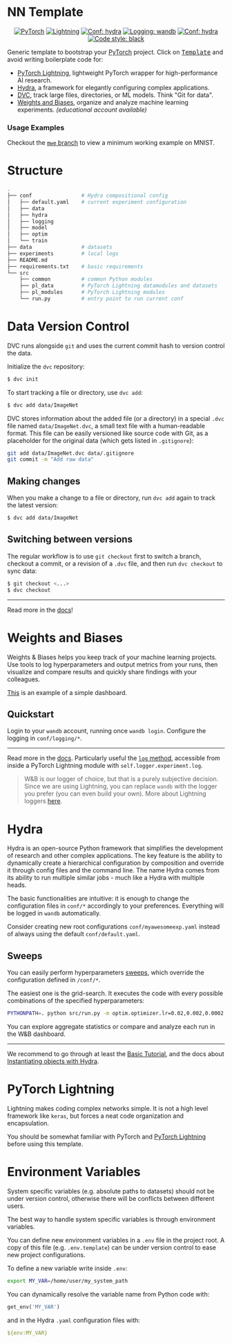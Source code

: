 # NN Template

<p align="center">
    <a href="https://pytorch.org/get-started/locally/"><img alt="PyTorch" src="https://img.shields.io/badge/-PyTorch-orange"></a>
    <a href="https://pytorchlightning.ai/"><img alt="Lightning" src="https://img.shields.io/badge/-Lightning-blueviolet"></a>
    <a href="https://hydra.cc/"><img alt="Conf: hydra" src="https://img.shields.io/badge/conf-hydra-blue"></a>
    <a href="https://wandb.ai/site"><img alt="Logging: wandb" src="https://img.shields.io/badge/logging-wandb-yellow"></a>
    <a href="https://dvc.org/"><img alt="Conf: hydra" src="https://img.shields.io/badge/data-dvc-9cf"></a>
    <a href="https://black.readthedocs.io/en/stable/"><img alt="Code style: black" src="https://img.shields.io/badge/code%20style-black-000000.svg"></a>
</p>


Generic template to bootstrap your [PyTorch](https://pytorch.org/get-started/locally/) project. Click on [<kbd>Template</kbd>](https://github.com/lucmos/nn-template/generate) and avoid writing boilerplate code for:

- [PyTorch Lightning](https://github.com/PyTorchLightning/pytorch-lightning), lightweight PyTorch wrapper for high-performance AI research.
- [Hydra](https://github.com/facebookresearch/hydra), a framework for elegantly configuring complex applications.
- [DVC](https://dvc.org/doc/start/data-versioning), track large files, directories, or ML models. Think "Git for data".
- [Weights and Biases](https://wandb.ai/home), organize and analyze machine learning experiments. *(educational account available)*

### Usage Examples

Checkout the [`mwe` branch](https://github.com/lucmos/nn-template/tree/mwe) to view a minimum working example on MNIST.

# Structure

```bash
.
├── conf                # Hydra compositional config
│   ├── default.yaml    # current experiment configuration
│   ├── data
│   ├── hydra
│   ├── logging
│   ├── model
│   ├── optim
│   └── train
├── data                # datasets
├── experiments         # local logs
├── README.md
├── requirements.txt    # basic requirements
└── src
    ├── common          # common Python modules
    ├── pl_data         # PyTorch Lightning datamodules and datasets
    ├── pl_modules      # PyTorch Lightning modules
    └── run.py          # entry point to run current conf
```

# Data Version Control

DVC runs alongside `git` and uses the current commit hash to version control the data.

Initialize the `dvc` repository:

```bash
$ dvc init
```

To start tracking a file or directory, use `dvc add`:

```bash
$ dvc add data/ImageNet
```

DVC stores information about the added file (or a directory) in a special `.dvc` file named `data/ImageNet.dvc`, a small text file with a human-readable format.
This file can be easily versioned like source code with Git, as a placeholder for the original data (which gets listed in `.gitignore`):

```bash
git add data/ImageNet.dvc data/.gitignore
git commit -m "Add raw data"
```

## Making changes

When you make a change to a file or directory, run `dvc add` again to track the latest version:

```bash
$ dvc add data/ImageNet
```

## Switching between versions

The regular workflow is to use `git checkout` first to switch a branch, checkout a commit, or a revision of a `.dvc` file, and then run `dvc checkout` to sync data:

```bash
$ git checkout <...>
$ dvc checkout
```

---

Read more in the [docs](https://dvc.org/doc/start/data-versioning)!


# Weights and Biases

Weights & Biases helps you keep track of your machine learning projects. Use tools to log hyperparameters and output metrics from your runs, then visualize and compare results and quickly share findings with your colleagues.

[This](https://wandb.ai/gladia/nn-template?workspace=user-lucmos) is an example of a simple dashboard.

## Quickstart

Login to your `wandb` account, running once `wandb login`.
Configure the logging in `conf/logging/*`.


---


Read more in the [docs](https://docs.wandb.ai/). Particularly useful the [`log` method](https://docs.wandb.ai/library/log), accessible from inside a PyTorch Lightning module with `self.logger.experiment.log`.

> W&B is our logger of choice, but that is a purely subjective decision. Since we are using Lightning, you can replace 
`wandb` with the logger you prefer (you can even build your own). 
 More about Lightning loggers [here](https://pytorch-lightning.readthedocs.io/en/latest/extensions/logging.html).

# Hydra

Hydra is an open-source Python framework that simplifies the development of research and other complex applications. The key feature is the ability to dynamically create a hierarchical configuration by composition and override it through config files and the command line. The name Hydra comes from its ability to run multiple similar jobs - much like a Hydra with multiple heads.

The basic functionalities are intuitive: it is enough to change the configuration files in `conf/*` accordingly to your preferences. Everything will be logged in `wandb` automatically.

Consider creating new root configurations `conf/myawesomeexp.yaml` instead of always using the default `conf/default.yaml`.


## Sweeps

You can easily perform hyperparameters [sweeps](https://hydra.cc/docs/advanced/override_grammar/extended), which override the configuration defined in `/conf/*`.

The easiest one is the grid-search. It executes the code with every possible combinations of the specified hyperparameters:

```bash
PYTHONPATH=. python src/run.py -m optim.optimizer.lr=0.02,0.002,0.0002 optim.lr_scheduler.T_mult=1,2 optim.optimizer.weight_decay=0,1e-5
```

You can explore aggregate statistics or compare and analyze each run in the W&B dashboard.

---

We recommend to go through at least the [Basic Tutorial](https://hydra.cc/docs/tutorials/basic/your_first_app/simple_cli), and the docs about [Instantiating objects with Hydra](https://hydra.cc/docs/patterns/instantiate_objects/overview).


# PyTorch Lightning

Lightning makes coding complex networks simple.
It is not a high level framework like `keras`, but forces a neat code organization and encapsulation.

You should be somewhat familiar with PyTorch and [PyTorch Lightning](https://pytorch-lightning.readthedocs.io/en/stable/index.html) before using this template.

# Environment Variables

System specific variables (e.g. absolute paths to datasets) should not be under version control, otherwise there will be conflicts between different users.

The best way to handle system specific variables is through environment variables.

You can define new environment variables in a `.env` file in the project root. A copy of this file (e.g. `.env.template`) can be under version control to ease new project configurations.

To define a new variable write inside `.env`:

```bash
export MY_VAR=/home/user/my_system_path
```

You can dynamically resolve the variable name from Python code with:

```python
get_env('MY_VAR')
```

and in the Hydra `.yaml` configuration files with:

```yaml
${env:MY_VAR}
```

